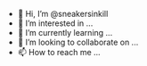 - 👋 Hi, I’m @sneakersinkill
- 👀 I’m interested in ...
- 🌱 I’m currently learning ...
- 💞️ I’m looking to collaborate on ...
- 📫 How to reach me ...

<!---
sneakersinkill/sneakersinkill is a ✨ special ✨ repository because its `README.md` (this file) appears on your GitHub profile.
You can click the Preview link to take a look at your changes.
--->
